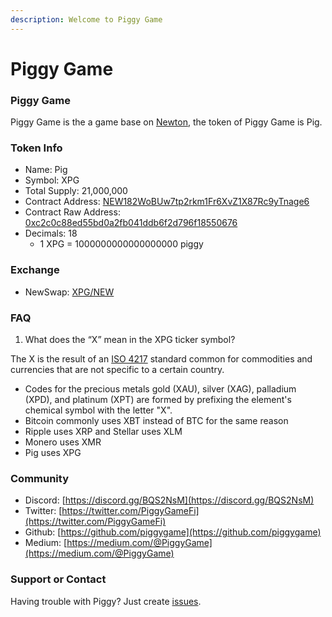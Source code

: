 ```yaml
---
description: Welcome to Piggy Game
---
```


# Piggy Game

### Piggy Game

Piggy Game is the a game base on [Newton](https://www.newtonproject.org), the token of Piggy Game is Pig.

### Token Info

* Name: Pig
* Symbol: XPG
* Total Supply: 21,000,000
* Contract Address: [NEW182WoBUw7tp2rkm1Fr6XvZ1X87Rc9yTnage6](https://explorer.newtonproject.org/token/NEW182WoBUw7tp2rkm1Fr6XvZ1X87Rc9yTnage6)
* Contract Raw Address: [0xc2c0c88ed55bd0a2fb041ddb6f2d796f18550676](https://explorer.newtonproject.org/token/NEW182WoBUw7tp2rkm1Fr6XvZ1X87Rc9yTnage6)
* Decimals: 18
  * 1 XPG = 1000000000000000000 piggy

### Exchange

* NewSwap:   [XPG/NEW](https://app.newswap.org#/swap?outputCurrency=0xc2c0c88ed55bd0a2fb041ddb6f2d796f18550676)

### FAQ

1. What does the “X” mean in the XPG ticker symbol?

The X is the result of an [ISO 4217](https://en.wikipedia.org/wiki/ISO_4217#X_currencies) standard common for commodities and currencies that are not specific to a certain country. 

* Codes for the precious metals gold \(XAU\), silver \(XAG\), palladium \(XPD\), and platinum \(XPT\) are formed by prefixing the element's chemical symbol with the letter "X".
* Bitcoin commonly uses XBT instead of BTC for the same reason
* Ripple uses XRP and Stellar uses XLM
* Monero uses XMR
* Pig uses XPG

### **Community**

* Discord: [https://discord.gg/BQS2NsM](https://discord.gg/BQS2NsM)
* Twitter: [https://twitter.com/PiggyGameFi](https://twitter.com/PiggyGameFi)
* Github: [https://github.com/piggygame](https://github.com/piggygame)
* Medium: [https://medium.com/@PiggyGame](https://medium.com/@PiggyGame)

### Support or Contact

Having trouble with Piggy? Just create [issues](https://github.com/PiggyGame/piggygame.github.io/issues/new).



